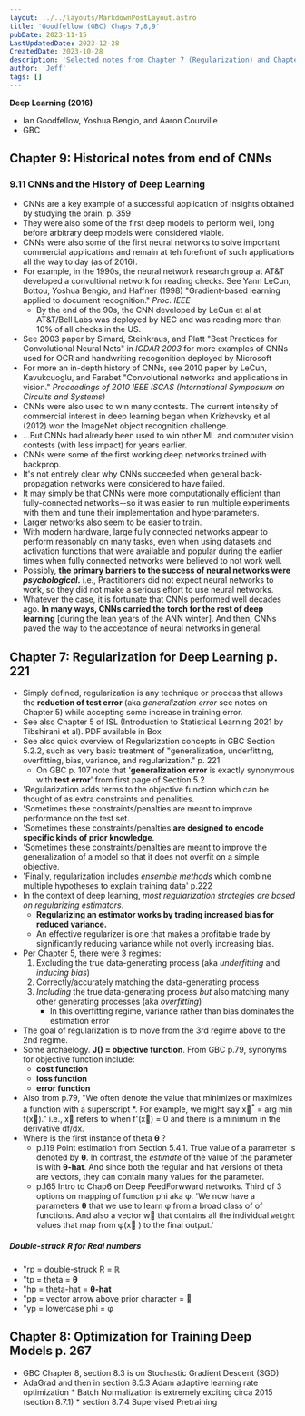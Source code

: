 ```yaml
---
layout: ../../layouts/MarkdownPostLayout.astro
title: 'Goodfellow (GBC) Chaps 7,8,9'
pubDate: 2023-11-15
LastUpdatedDate: 2023-12-28
CreatedDate: 2023-10-28
description: 'Selected notes from Chapter 7 (Regularization) and Chapter 8 (Optimization)'
author: 'Jeff'
tags: []
---
```


**Deep Learning (2016)** 
* Ian Goodfellow, Yoshua Bengio, and Aaron Courville
* GBC
## Chapter 9: Historical notes from end of CNNs
### 9.11 CNNs and the History of Deep Learning
* CNNs are a key example of a successful application of insights obtained by studying the brain. p. 359
* They were also some of the first deep models to perform well, long before arbitrary deep models were considered viable.
* CNNs were also some of the first neural networks to solve important commercial applications and remain at teh forefront of such applications all the way to day (as of 2016).
* For example, in the 1990s, the neural network research group at AT&T developed a convultional network for reading checks. See Yann LeCun, Bottou, Yoshua Bengio, and Haffner (1998) "Gradient-based learning applied to document recognition." *Proc. IEEE*
	* By the end of the 90s, the CNN developed by LeCun et al at AT&T/Bell Labs was deployed by NEC and was reading more than 10% of all checks in the US.
* See 2003 paper by Simard, Steinkraus, and Platt "Best Practices for Convolutional Neural Nets" in *ICDAR 2003* for more examples of CNNs used for OCR and handwriting recogonition deployed by Microsoft
* For more an in-depth history of CNNs, see 2010 paper by LeCun, Kavukcuoglu, and Farabet "Convolutional networks and applications in vision." *Proceedings of 2010 IEEE ISCAS (International Symposium on Circuits and Systems)*
* CNNs were also used to win many contests. The current intensity of commercial interest in deep learning began when Krizhevsky et al (2012) won the ImageNet object recognition challenge. 
* ...But CNNs had already been used to win other ML and computer vision contests (with less impact) for years earlier.
* CNNs were some of the first working deep networks trained with backprop.
* It's not entirely clear why CNNs succeeded when general back-propagation networks were considered to have failed.
* It may simply be that CNNs were more computationally efficient than fully-connected networks--so it was easier to run multiple experiments with them and tune their implementation and hyperparameters.
* Larger networks also seem to be easier to train.
* With modern hardware, large fully connected networks appear to perform reasonably on many tasks, even when using datasets and activation functions that were available and popular during the earlier times when fully connected networks were believed to not work well.
* Possibly, **the primary barriers to the success of neural networks were *psychological*.** i.e., Practitioners did not expect neural networks to work, so they did not make a serious effort to use neural networks.
* Whatever the case, it is fortunate that CNNs performed well decades ago. **In many ways, CNNs carried the torch for the rest of deep learning** [during the lean years of the ANN winter]. And then, CNNs paved the way to the acceptance of neural networks in general.

## Chapter 7: Regularization for Deep Learning p. 221
* Simply defined, regularization is any technique or process that allows the **reduction of test error** (aka *generalization error* see notes on Chapter 5) while accepting some increase in training error.
* See also Chapter 5 of ISL (Introduction to Statistical Learning 2021 by Tibshirani et al). PDF available in Box
* See also quick overview of Regularization concepts in GBC Section 5.2.2, such as very basic treatment of "generalization, underfitting, overfitting, bias, variance, and regularization." p. 221
	* On GBC p. 107 note that '**generalization error** is exactly synonymous with **test error**' from first page of Section 5.2
* 'Regularization adds terms to the objective function which can be thought of as extra constraints and penalities.
* 'Sometimes these constraints/penalties are meant to improve performance on the test set. 
* 'Sometimes these constraints/penalties **are designed to encode specific kinds of prior knowledge**.
* 'Sometimes these constraints/penalties are meant to improve the generalization of a model so that it does not overfit on a simple objective.
* 'Finally, regularization includes *ensemble methods* which combine multiple hypotheses to explain training data' p.222
* In the context of deep learning, *most regularization strategies are based on regularizing estimators*.
	* **Regularizing an estimator works by trading increased bias for reduced variance.**
	* An effective regularizer is one that makes a profitable trade by significantly reducing variance while not overly increasing bias.
* Per Chapter 5, there were 3 regimes:
	1. Excluding the true data-generating process (aka *underfitting* and *inducing bias*)
	1. Correctly/accurately matching the data-generating process
	1. *Including* the true data-generating process *but* also matching many other generating processes (aka *overfitting*)
		* In this overfitting regime, variance rather than bias dominates the estimation error
* The goal of regularization is to move from the 3rd regime above to the 2nd regime.
* Some archaelogy. **J() = objective function**. From GBC p.79, synonyms for objective function include:
	* **cost function**
	* **loss function**
	* **error function**
* Also from p.79, "We often denote the value that minimizes or maximizes a function with a superscript *. For example, we might say x&#8407;<sup>\*</sup> = arg min f(x&#8407;)." i.e., x&#8407; refers to when f'(x&#8407;) = 0 and there is a minimum in the derivative df/dx.  
* Where is the first instance of theta **&#952;** ?
	* p.119 Point estimation from Section 5.4.1. True value of a parameter is denoted by **&#952;**. In contrast, the *estimate* of the value of the parameter is with **&#952;-hat**. And since both the regular and hat versions of theta are vectors, they can contain many values for the parameter.
	* p.165 Intro to Chap6 on Deep FeedForwward networks. Third of 3 options on mapping of function phi aka &#966;. 'We now have a parameters **&#952;** that we use to learn &#966; from a broad class of of functions. And also a vector w&#8407; that contains all the individual `weight` values that map from &#966;(x&#8407; ) to the final output.' 



##### Double-struck R for Real numbers
* "rp = double-struck R = &#8477; 
* "tp = theta = **&#952;**
* "hp = theta-hat = **&#952;-hat**
* "pp = vector arrow above prior character = &#8407; 
* "yp = lowercase phi = &#966;










## Chapter 8: Optimization for Training Deep Models p. 267
* GBC Chapter 8, section 8.3 is on Stochastic Gradient Descent (SGD)
* AdaGrad and then in section 8.5.3 Adam adaptive learning rate optimization * Batch Normalization is extremely exciting circa 2015 (section 8.7.1) * section 8.7.4 Supervised Pretraining

